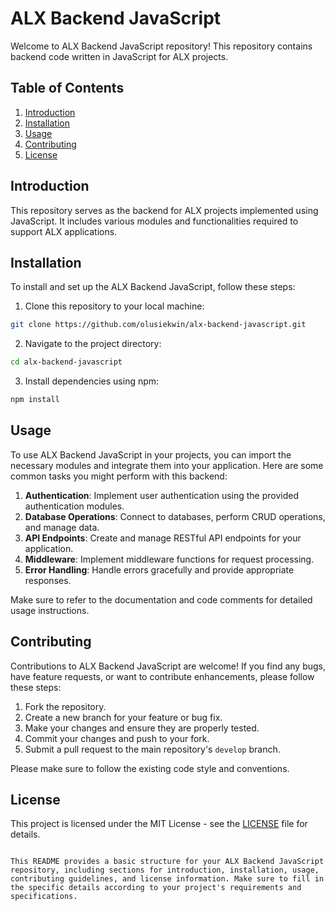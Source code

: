 # ALX Backend JavaScript

Welcome to ALX Backend JavaScript repository! This repository contains backend code written in JavaScript for ALX projects.

## Table of Contents

1. [Introduction](#introduction)
2. [Installation](#installation)
3. [Usage](#usage)
4. [Contributing](#contributing)
5. [License](#license)

## Introduction

This repository serves as the backend for ALX projects implemented using JavaScript. It includes various modules and functionalities required to support ALX applications.

## Installation

To install and set up the ALX Backend JavaScript, follow these steps:

1. Clone this repository to your local machine:

```bash
git clone https://github.com/olusiekwin/alx-backend-javascript.git
```

2. Navigate to the project directory:

```bash
cd alx-backend-javascript
```

3. Install dependencies using npm:

```bash
npm install
```

## Usage

To use ALX Backend JavaScript in your projects, you can import the necessary modules and integrate them into your application. Here are some common tasks you might perform with this backend:

1. **Authentication**: Implement user authentication using the provided authentication modules.
2. **Database Operations**: Connect to databases, perform CRUD operations, and manage data.
3. **API Endpoints**: Create and manage RESTful API endpoints for your application.
4. **Middleware**: Implement middleware functions for request processing.
5. **Error Handling**: Handle errors gracefully and provide appropriate responses.

Make sure to refer to the documentation and code comments for detailed usage instructions.

## Contributing

Contributions to ALX Backend JavaScript are welcome! If you find any bugs, have feature requests, or want to contribute enhancements, please follow these steps:

1. Fork the repository.
2. Create a new branch for your feature or bug fix.
3. Make your changes and ensure they are properly tested.
4. Commit your changes and push to your fork.
5. Submit a pull request to the main repository's `develop` branch.

Please make sure to follow the existing code style and conventions.

## License

This project is licensed under the MIT License - see the [LICENSE](LICENSE) file for details.
```

This README provides a basic structure for your ALX Backend JavaScript repository, including sections for introduction, installation, usage, contributing guidelines, and license information. Make sure to fill in the specific details according to your project's requirements and specifications.
